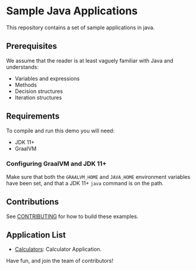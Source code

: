 # Sample Java Applications

This repository contains a set of sample applications in java.

## Prerequisites

We assume that the reader is at least vaguely familiar with Java and understands:
- Variables and expressions
- Methods
- Decision structures
- Iteration structures

## Requirements

To compile and run this demo you will need:

- JDK 11+
- GraalVM


### Configuring GraalVM and JDK 11+

Make sure that both the `GRAALVM_HOME` and `JAVA_HOME` environment variables have
been set, and that a JDK 11+ `java` command is on the path.

## Contributions

See [CONTRIBUTING](CONTRIBUTING.md) for how to build these examples.

## Application List

* [Calculators](./calculators): Calculator Application.

Have fun, and join the team of contributors!
